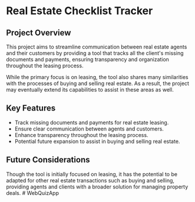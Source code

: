 # Real Estate Checklist Tracker

## Project Overview
This project aims to streamline communication between real estate agents and their customers by providing a tool that tracks all the client's missing documents and payments, ensuring transparency and organization throughout the leasing process.

While the primary focus is on leasing, the tool also shares many similarities with the processes of buying and selling real estate. As a result, the project may eventually extend its capabilities to assist in these areas as well.

## Key Features
- Track missing documents and payments for real estate leasing.
- Ensure clear communication between agents and customers.
- Enhance transparency throughout the leasing process.
- Potential future expansion to assist in buying and selling real estate.

## Future Considerations
Though the tool is initially focused on leasing, it has the potential to be adapted for other real estate transactions such as buying and selling, providing agents and clients with a broader solution for managing property deals.
#   W e b Q u i z A p p  
 